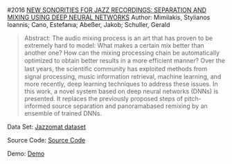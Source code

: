 #2016 [NEW SONORITIES FOR JAZZ RECORDINGS: SEPARATION AND MIXING USING DEEP NEURAL NETWORKS](https://pdfs.semanticscholar.org/d81b/9143a4574aa11bb9b2f40c56e7d343449855.pdf)
Author: Mimilakis, Stylianos Ioannis; Cano, Estefanıa; Abeßer, Jakob; Schuller, Gerald
>Abstract: The audio mixing process is an art that has proven to be extremely hard to model: What makes a certain mix better than another one? How can the mixing processing chain be automatically optimized to obtain better results in a more efﬁcient manner? Over the last years, the scientiﬁc community has exploited methods from signal processing, music information retrieval, machine learning, and more recently, deep learning techniques to address these issues. In this work, a novel system based on deep neural networks (DNNs) is presented. It replaces the previously proposed steps of pitch-informed source separation and panoramabased remixing by an ensemble of trained DNNs.

Data Set: [Jazzomat dataset](https://jazzomat.hfm-weimar.de/dbformat/dbcontent.html)

Source Code: [Source Code](https://github.com/Js-Mim/aes_wimp)

Demo: [Demo](https://js-mim.github.io/aes_wimp/)

